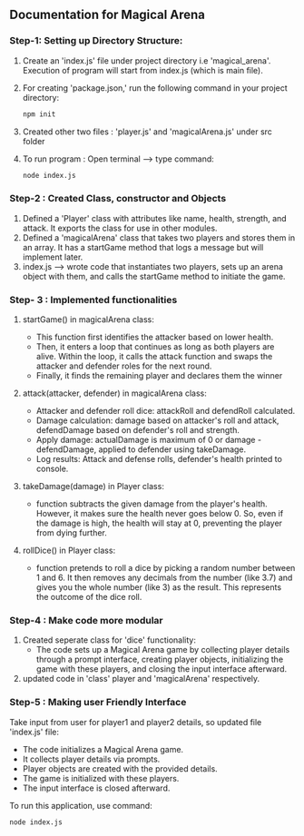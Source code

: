 ## Documentation for Magical Arena

### Step-1: Setting up Directory Structure:

1. Create an 'index.js' file under project directory i.e 'magical_arena'. Execution of program will start from index.js (which is main file).

2. For creating 'package.json,' run the following command in your project directory:
   ```bash
   npm init
   ```
3. Created other two files : 'player.js' and 'magicalArena.js' under src folder

4. To run program : Open terminal --> type command:
   ```bash
   node index.js
   ```

### Step-2 : Created Class, constructor and Objects

1. Defined a 'Player' class with attributes like name, health, strength, and attack. It exports the class for use in other modules.
2. Defined a 'magicalArena' class that takes two players and stores them in an array. It has a startGame method that logs a message but will implement later.
3. index.js --> wrote code that instantiates two players, sets up an arena object with them, and calls the startGame method to initiate the game.

### Step- 3 : Implemented functionalities

1. startGame() in magicalArena class:

   - This function first identifies the attacker based on lower health.
   - Then, it enters a loop that continues as long as both players are alive. Within the loop, it calls the attack function and swaps the attacker and defender roles for the next round.
   - Finally, it finds the remaining player and declares them the winner

2. attack(attacker, defender) in magicalArena class:

   - Attacker and defender roll dice: attackRoll and defendRoll calculated.
   - Damage calculation: damage based on attacker's roll and attack, defendDamage based on defender's roll and strength.
   - Apply damage: actualDamage is maximum of 0 or damage - defendDamage, applied to defender using takeDamage.
   - Log results: Attack and defense rolls, defender's health printed to console.

3. takeDamage(damage) in Player class:

   - function subtracts the given damage from the player's health. However, it makes sure the health never goes below 0. So, even if the damage is high, the health will stay at 0, preventing the player from dying further.

4. rollDice() in Player class:
   - function pretends to roll a dice by picking a random number between 1 and 6. It then removes any decimals from the number (like 3.7) and gives you the whole number (like 3) as the result. This represents the outcome of the dice roll.

### Step-4 : Make code more modular

1. Created seperate class for 'dice' functionality:
   - The code sets up a Magical Arena game by collecting player details through a prompt interface, creating player objects, initializing the game with these players, and closing the input interface afterward.
2. updated code in 'class' player and 'magicalArena' respectively.

### Step-5 : Making user Friendly Interface
Take input from user for player1 and player2 details, so updated file 'index.js' file:
 - The code initializes a Magical Arena game.
 - It collects player details via prompts.
 - Player objects are created with the provided details.
 - The game is initialized with these players.
 - The input interface is closed afterward.

To run this application, use command: 
   ```bash
   node index.js 
   ```

